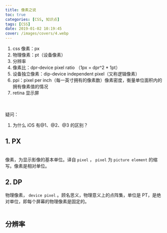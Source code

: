 ```yaml
---
title: 像素之说
toc: true
categories: [CSS, 知识点]
tags: [CSS]
date: 2019-01-02 10:19:45
cover: /images/covers/4.webp
---
```


1. css 像素：px
1. 物理像素：pt（设备像素）
1. 分辨率
1. 像素比：dpr-device pixel ratio （1px = dpr^2 * 1pt）
1. 设备独立像素：dip-device independent pixel（又称逻辑像素）
1. ppi：pixel per inch（每一英寸拥有的像素数）像素密度，衡量单位面积内的拥有像素值的情况
1. retina 显示屏


<br />
<br />疑问：

1. 为什么 iOS 有@1、@2、@3 的区别？



<a name="eHVP7"></a>
## 1. PX

<br />像素，为显示影像的基本单位。译自 `pixel` ， `pixel` 为 `picture element` 的缩写。像素是相对单位。<br />

<a name="QaAhG"></a>
## 2. DP
物理像素， `device pixel` 。顾名思义，物理意义上的点阵集，单位是 PT，是绝对单位，即每个屏幕的物理像素是固定的。<br />
<br />

<a name="874a5816"></a>
## 分辨率


